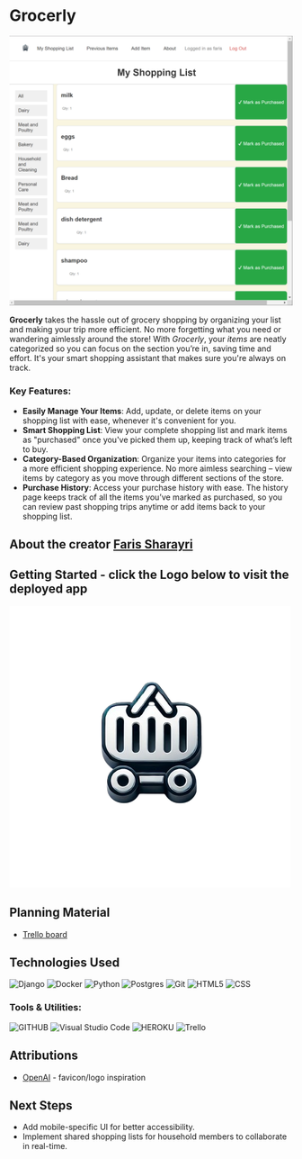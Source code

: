 # **Grocerly**

![Grocerly screenshot](./main_app/static/images/screenshot.png)

**Grocerly** takes the hassle out of grocery shopping by organizing your list and making your trip more efficient. No more forgetting what you need or wandering aimlessly around the store! With *Grocerly*, your *items* are neatly categorized so you can focus on the section you’re in, saving time and effort. It's your smart shopping assistant that makes sure you're always on track.

### Key Features:
- **Easily Manage Your Items**: Add, update, or delete items on your shopping list with ease, whenever it's convenient for you.
- **Smart Shopping List**: View your complete shopping list and mark items as "purchased" once you've picked them up, keeping track of what’s left to buy.
- **Category-Based Organization**: Organize your items into categories for a more efficient shopping experience. No more aimless searching – view items by category as you move through different sections of the store.
- **Purchase History**: Access your purchase history with ease. The history page keeps track of all the items you’ve marked as purchased, so you can review past shopping trips anytime or add items back to your shopping list.

## About the creator [Faris Sharayri](https://github.com/FSharayri) 

## Getting Started - click the Logo below to visit the deployed app
[![Grocerly logo link to deployed app](./main_app/static/images/favicon.png)](https://grocerly-a6d333e70444.herokuapp.com/)

## Planning Material
- [Trello board](https://trello.com/b/qV12gT7s/grocerly)

## Technologies Used
![Django](https://img.shields.io/badge/django-%23092E20.svg?style=for-the-badge&logo=django&logoColor=white) ![Docker](https://img.shields.io/badge/docker-%230db7ed.svg?style=for-the-badge&logo=docker&logoColor=white) ![Python](https://img.shields.io/badge/python-3670A0?style=for-the-badge&logo=python&logoColor=ffdd54)
![Postgres](https://img.shields.io/badge/postgres-%23316192.svg?style=for-the-badge&logo=postgresql&logoColor=white) 
![Git](https://img.shields.io/badge/git-%23F05033.svg?style=for-the-badge&logo=git&logoColor=white) 
![HTML5](https://img.shields.io/badge/html5-%23E34F26.svg?style=for-the-badge&logo=html5&logoColor=white)  ![CSS](https://img.shields.io/badge/CSS-239120?&style=for-the-badge&logo=css3&logoColor=white) 

### Tools & Utilities:
![GITHUB](https://img.shields.io/badge/GitHub-100000?style=for-the-badge&logo=github&logoColor=white) ![Visual Studio Code](https://img.shields.io/badge/Visual%20Studio%20Code-0078d7.svg?style=for-the-badge&logo=visual-studio-code&logoColor=white) ![HEROKU](https://img.shields.io/badge/Heroku-430098?style=for-the-badge&logo=heroku&logoColor=white)  ![Trello](https://img.shields.io/badge/Trello-%23026AA7.svg?style=for-the-badge&logo=Trello&logoColor=white)

## Attributions
- [OpenAI](https://openai.com) - favicon/logo inspiration

## Next Steps
- Add mobile-specific UI for better accessibility.
- Implement shared shopping lists for household members to collaborate in real-time.
